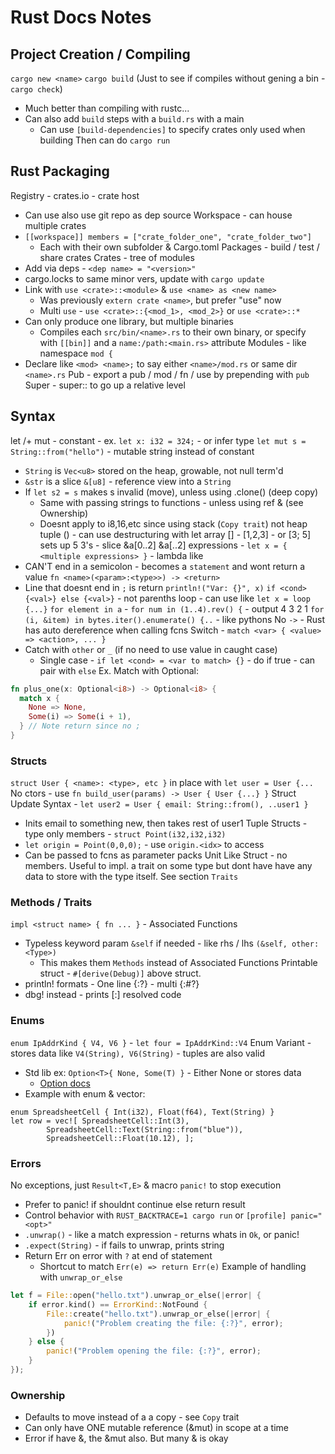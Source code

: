 # Rust Docs Notes

## Project Creation / Compiling
`cargo new <name>`
`cargo build` (Just to see if compiles without gening a bin - `cargo check`)
  * Much better than compiling with rustc...
  * Can also add `build` steps with a `build.rs` with a main
    * Can use `[build-dependencies]` to specify crates only used when building
Then can do `cargo run`

## Rust Packaging
Registry - crates.io - crate host
* Can use also use git repo as dep source
Workspace - can house multiple crates
* `[[workspace]] members = ["crate_folder_one", "crate_folder_two"]`
  * Each with their own subfolder & Cargo.toml
Packages - build / test / share crates
Crates - tree of modules
* Add via deps - `<dep name> = "<version>"`
* cargo.locks to same minor vers, update with `cargo update`
* Link with `use <crate>::<module>` & `use <name> as <new name>`
  * Was previously  `extern crate <name>`, but prefer "use" now
  * Multi `use` - `use <crate>::{<mod_1>, <mod_2>}` or `use <crate>::*`
* Can only produce one library, but multiple binaries
  * Compiles each `src/bin/<name>.rs` to their own binary, or specify with 
     `[[bin]]` and a `name:/path:<main.rs>` attribute
Modules - like namespace `mod {`
* Declare like `<mod> <name>;` to say either `<name>/mod.rs` or same dir `<name>.rs`
Pub - export a pub / mod / fn / use by prepending with `pub`
Super - super:: to go up a relative level

## Syntax
let /+ mut - constant - ex. `let x: i32 = 324;` - or infer type
`let mut s = String::from("hello")` - mutable string instead of constant
* `String` is `Vec<u8>` stored on the heap, growable, not null term'd
* `&str` is a slice `&[u8]` - reference view into a `String`
* If `let s2 = s` makes s invalid (move), unless using .clone() (deep copy)
  * Same with passing strings to functions - unless using ref & (see Ownership)
  * Doesnt apply to i8,16,etc since using stack (`Copy trait`) not heap
tuple () - can use destructuring with let
array [] -  [1,2,3] - or [3; 5] sets up 5 3's - slice &a[0..2] &a[..2]
expressions - `let x = { <multiple expressions> }` - lambda like
* CAN'T end in a semicolon - becomes a `statement` and wont return a value
`fn <name>(<param>:<type>>) -> <return>`
* Line that doesnt end in `;` is return
`println!("Var: {}", x)`
`if <cond> {<val>} else {<val>}` - not parenths
loop - can use like `let x = loop {...}`
`for element in a` - `for num in (1..4).rev() {` - output 4 3 2 1
`for (i, &item) in bytes.iter().enumerate() {..` - like pythons 
No `->` - Rust has auto dereference when calling fcns
Switch - `match <var> { <value> => <action>, ... }` 
* Catch with `other` or `_` (if no need to use value in caught case)
  * Single case - `if let <cond> = <var to match> {}` - do if true - can pair with `else`
Ex. Match with Optional:
```rust
fn plus_one(x: Optional<i8>) -> Optional<i8> {
  match x {
    None => None,
    Some(i) => Some(i + 1),
  } // Note return since no ;
}
```
### Structs
`struct User { <name>: <type>, etc }` in place with `let user = User {...`
No ctors - use `fn build_user(params) -> User { User {...} }`
Struct Update Syntax - `let user2 = User { email: String::from(), ..user1 }`
* Inits email to something new, then takes rest of user1
Tuple Structs - type only members - `struct Point(i32,i32,i32)`
* `let origin = Point(0,0,0);` - use `origin.<idx>` to access
* Can be passed to fcns as parameter packs
Unit Like Struct - no members. Useful to impl. a trait on some type but dont 
 have have any data to store with the type itself. See section `Traits`
### Methods / Traits
`impl <struct name> { fn ... }` - Associated Functions
* Typeless keyword param `&self` if needed - like rhs / lhs `(&self, other: <Type>)`
  * This makes them `Methods` instead of Associated Functions
Printable struct - `#[derive(Debug)]` above struct.
* println! formats - One line {:?} - multi {:#?}
* dbg! instead - prints [<file>:<line>] resolved code
### Enums
`enum IpAddrKind { V4, V6 }` - `let four = IpAddrKind::V4`
Enum Variant - stores data like `V4(String), V6(String)` - tuples are also valid
* Std lib ex: `Option<T>{ None, Some(T) }` - Either None or stores data
  * [Option docs](https://doc.rust-lang.org/std/option/enum.Option.html)
* Example with enum & vector:
```
enum SpreadsheetCell { Int(i32), Float(f64), Text(String) }
let row = vec![ SpreadsheetCell::Int(3),
        SpreadsheetCell::Text(String::from("blue")),
        SpreadsheetCell::Float(10.12), ];
```
### Errors
No exceptions, just `Result<T,E>` & macro `panic!` to stop execution
* Prefer to panic! if shouldnt continue else return result
* Control behavior with `RUST_BACKTRACE=1 cargo run` or `[profile] panic="<opt>"`
* `.unwrap()` - like a match expression - returns whats in `Ok`, or panic!
* `.expect(String)` - if fails to unwrap, prints string
* Return Err on error with `?` at end of statement
  * Shortcut to match `Err(e) => return Err(e)`
Example of handling with `unwrap_or_else`
```rust
let f = File::open("hello.txt").unwrap_or_else(|error| {
    if error.kind() == ErrorKind::NotFound {
        File::create("hello.txt").unwrap_or_else(|error| {
            panic!("Problem creating the file: {:?}", error);
        })
    } else {
        panic!("Problem opening the file: {:?}", error);
    }
});
```

### Ownership
* Defaults to move instead of a a copy - see `Copy` trait
* Can only have ONE mutable reference (&mut) in scope at a time
* Error if have &, the &mut also. But many & is okay